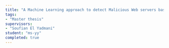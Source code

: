 ```yaml
---
title: "A Machine Learning approach to detect Malicious Web servers based on Whois and DNS Information"
tags: 
- "Master thesis"
supervisors:
- "Soufian El Yadmani"
student: "ms-yy"
completed: true
---
```


